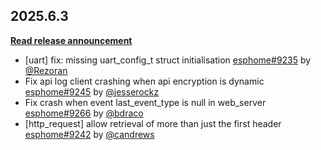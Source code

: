 ## 2025.6.3

[**Read release announcement**](https://esphome.io/changelog/2025.6.0)

- [uart] fix: missing uart_config_t struct initialisation [esphome#9235](https://github.com/esphome/esphome/pull/9235) by [@Rezoran](https://github.com/Rezoran)
- Fix api log client crashing when api encryption is dynamic [esphome#9245](https://github.com/esphome/esphome/pull/9245) by [@jesserockz](https://github.com/jesserockz)
- Fix crash when event last_event_type is null in web_server [esphome#9266](https://github.com/esphome/esphome/pull/9266) by [@bdraco](https://github.com/bdraco)
- [http_request] allow retrieval of more than just the first header [esphome#9242](https://github.com/esphome/esphome/pull/9242) by [@candrews](https://github.com/candrews)

